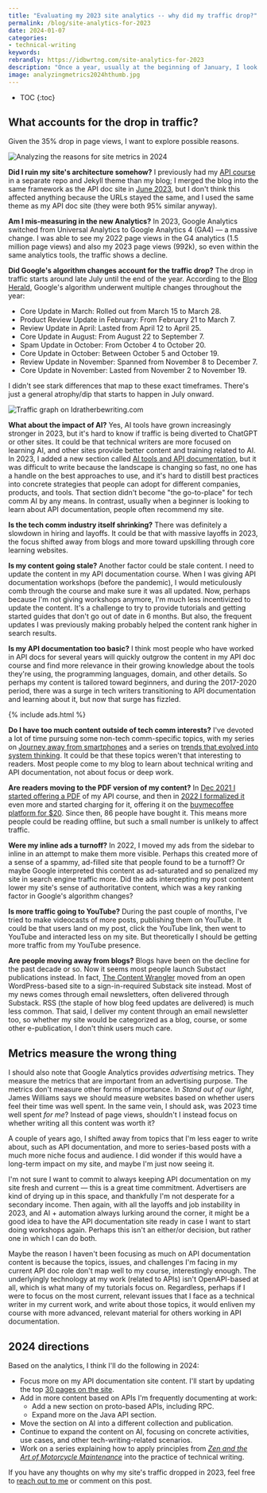 ```yaml
---
title: "Evaluating my 2023 site analytics -- why did my traffic drop?"
permalink: /blog/site-analytics-for-2023
date: 2024-01-07
categories:
- technical-writing
keywords: 
rebrandly: https://idbwrtng.com/site-analytics-for-2023
description: "Once a year, usually at the beginning of January, I look at my site analytics with the latest numbers from Google Analytics and also reflect on trends, changing directions, and other metrics for the year. This weekend I updated my <a href='/analytics'>site's analytics</a> for 2023. The metrics were kind of harsh for my site this year. Page views were down 35%, users down 37%. Page views per session were down 12%. My top 30 pages were almost all to pages in my API documentation course &mdash; almost none of which were new in 2023. Accounting for the shift could be the many changes to Google's search algorithms, the changes in Google Analytics itself, the layoffs and industry slowdowns in tech comm, the expanding influence of AI, stale content, and other reasons."
image: analyzingmetrics2024hthumb.jpg
---
```


* TOC
{:toc}

## What accounts for the drop in traffic?

Given the 35% drop in page views, I want to explore possible reasons.

<img style="max-width: 500px" src="{{site.media}}/analyzingmetrics2024.jpg" alt="Analyzing the reasons for site metrics in 2024" />

**Did I ruin my site's architecture somehow?** I previously had my [API course](/learnapidoc) in a separate repo and Jekyll theme than my blog; I merged the blog into the same framework as the API doc site in [June 2023](/blog/blog-and-api-doc-site-merged-same-code), but I don't think this affected anything because the URLs stayed the same, and I used the same theme as my API doc site (they were both 95% similar anyway).

**Am I mis-measuring in the new Analytics?** In 2023, Google Analytics switched from Universal Analytics to Google Analytics 4 (GA4) &mdash; a massive change. I was able to see my 2022 page views in the G4 analytics (1.5 million page views) and also my 2023 page views (992k), so even within the same analytics tools, the traffic shows a decline.

**Did Google's algorithm changes account for the traffic drop?** The drop in traffic starts around late July until the end of the year. According to the [Blog Herald](https://www.blogherald.com/news/a-thorough-review-of-2023-google-algorithm-updates/), Google's algorithm underwent multiple changes throughout the year:

* Core Update in March: Rolled out from March 15 to March 28​​.
* Product Review Update in February: From February 21 to March 7​​.
* Review Update in April: Lasted from April 12 to April 25​​.
* Core Update in August: From August 22 to September 7​​.
* Spam Update in October: From October 4 to October 20​​.
* Core Update in October: Between October 5 and October 19​​.
* Review Update in November: Spanned from November 8 to December 7​​.
* Core Update in November: Lasted from November 2 to November 19​​.

I didn't see stark differences that map to these exact timeframes. There's just a general atrophy/dip that starts to happen in July onward. 

<img src="{{site.media}}/pageviewsscreenshotanalytics2023.png" alt="Traffic graph on Idratherbewriting.com" />

**What about the impact of AI?** Yes, AI tools have grown increasingly stronger in 2023, but it's hard to know if traffic is being diverted to ChatGPT or other sites. It could be that technical writers are more focused on learning AI, and other sites provide better content and training related to AI. In 2023, I added a new section called [AI tools and API documentation](/ai/index.html), but it was difficult to write because the landscape is changing so fast, no one has a handle on the best approaches to use, and it's hard to distill best practices into concrete strategies that people can adopt for different companies, products, and tools. That section didn't become "the go-to-place" for tech comm AI by any means. In contrast, usually when a beginner is looking to learn about API documentation, people often recommend my site.

**Is the tech comm industry itself shrinking?** There was definitely a slowdown in hiring and layoffs. It could be that with massive layoffs in 2023, the focus shifted away from blogs and more toward upskilling through core learning websites.

**Is my content going stale?** Another factor could be stale content. I need to update the content in my API documentation course. When I was giving API documentation workshops (before the pandemic), I would meticulously comb through the course and make sure it was all updated. Now, perhaps because I'm not giving workshops anymore, I'm much less incentivized to update the content. It's a challenge to try to provide tutorials and getting started guides that don't go out of date in 6 months. But also, the frequent updates I was previously making probably helped the content rank higher in search results.

**Is my API documentation too basic?** I think most people who have worked in API docs for several years will quickly outgrow the content in my API doc course and find more relevance in their growing knowledge about the tools they're using, the programming languages, domain, and other details. So perhaps my content is tailored toward beginners, and during the 2017-2020 period, there was a surge in tech writers transitioning to API documentation and learning about it, but now that surge has fizzled.

{% include ads.html %}

**Do I have too much content outside of tech comm interests?** I've devoted a lot of time pursuing some non-tech comm-specific topics, with my series on [Journey away from smartphones](/smartphones) and a series on [trends that evolved into system thinking](/trends/trends-to-follow-or-forget-intro.html). It could be that these topics weren't that interesting to readers. Most people come to my blog to learn about technical writing and API documentation, not about focus or deep work.

**Are readers moving to the PDF version of my content?** In [Dec 2021 I started offering a PDF](/blog/pdf-and-ebook-formats-for-api-doc-course) of my API course, and then in [2022 I formalized it](/blog/chapter-pdfs-for-api-doc-course) even more and started charging for it, offering it on the [buymecoffee platform for $20](/learnapidoc/download.html). Since then, 86 people have bought it. This means more people could be reading offline, but such a small number is unlikely to affect traffic.

**Were my inline ads a turnoff?** In 2022, I moved my ads from the sidebar to inline in an attempt to make them more visible. Perhaps this created more of a sense of a spammy, ad-filled site that people found to be a turnoff? Or maybe Google interpreted this content as ad-saturated and so penalized my site in search engine traffic more. Did the ads intercepting my post content lower my site's sense of authoritative content, which was a key ranking factor in Google's algorithm changes?

**Is more traffic going to YouTube?** During the past couple of months, I've tried to make videocasts of more posts, publishing them on YouTube. It could be that users land on my post, click the YouTube link, then went to YouTube and interacted less on my site. But theoretically I should be getting more traffic from my YouTube presence.

**Are people moving away from blogs?** Blogs have been on the decline for the past decade or so. Now it seems most people launch Substact publications instead. In fact, [The Content Wrangler](https://www.thecontentwrangler.com/) moved from an open WordPress-based site to a sign-in-required Substack site instead. Most of my news comes through email newsletters, often delivered through Substack. RSS (the staple of how blog feed updates are delivered) is much less common. That said, I deliver my content through an email newsletter too, so whether my site would be categorized as a blog, course, or some other e-publication, I don't think users much care.

## Metrics measure the wrong thing

I should also note that Google Analytics provides *advertising* metrics. They measure the metrics that are important from an advertising purpose. The metrics don't measure other forms of importance. In *Stand out of our light*, James Williams says we should measure websites based on whether users feel their time was well spent. In the same vein, I should ask, was 2023 time well spent *for me*? Instead of page views, shouldn't I instead focus on whether writing all this content was worth it? 

A couple of years ago, I shifted away from topics that I'm less eager to write about, such as API documentation, and more to series-based posts with a much more niche focus and audience. I did wonder if this would have a long-term impact on my site, and maybe I'm just now seeing it. 

I'm not sure I want to commit to always keeping API documentation on my site fresh and current &mdash; this is a great time commitment. Advertisers are kind of drying up in this space, and thankfully I'm not desperate for a secondary income. Then again, with all the layoffs and job instability in 2023, and AI + automation always lurking around the corner, it might be a good idea to have the API documentation site ready in case I want to start doing workshops again. Perhaps this isn't an either/or decision, but rather one in which I can do both.

Maybe the reason I haven't been focusing as much on API documentation content is because the topics, issues, and challenges I'm facing in my current API doc role don't map well to my course, interestingly enough. The underlyingly technology at my work (related to APIs) isn't OpenAPI-based at all, which is what many of my tutorials focus on. Regardless, perhaps if I were to focus on the most current, relevant issues that I face as a technical writer in my current work, and write about those topics, it would enliven my course with more advanced, relevant material for others working in API documentation.

## 2024 directions

Based on the analytics, I think I'll do the following in 2024:

* Focus more on my API documentation site content. I'll start by updating the top [30 pages on the site](/analytics#top_pages).
* Add in more content based on APIs I'm frequently documenting at work: 
  * Add a new section on proto-based APIs, including RPC. 
  * Expand more on the Java API section.
* Move the section on AI into a different collection and publication.
* Continue to expand the content on AI, focusing on concrete activities, use cases, and other tech-writing-related scenarios.
* Work on a series explaining how to apply principles from [*Zen and the Art of Motorcycle Maintenance*](/zamm/why-reread-zen-and-art-of-motorcycle-maintenance.html) into the practice of technical writing.


If you have any thoughts on why my site's traffic dropped in 2023, feel free to [reach out to me](/contact) or comment on this post. 